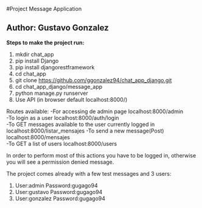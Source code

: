 #Project Message Application
## Author: Gustavo Gonzalez
**Steps to make the project run:**
1. mkdir chat_app
2. pip install Django
3. pip install djangorestframework
3. cd chat_app
4. git clone https://github.com/ggonzalez94/chat_app_django.git
5. cd chat_app_django/message_app
6. python manage.py runserver
7. Use API (in browser default localhost:8000/)

Routes available:
-For accessing de admin page localhost:8000/admin  
-To login as a user localhost:8000/auth/login  
-To GET messages available to the user currently logged in localhost:8000/listar_mensajes
-To send a new message(Post) localhost:8000/mensajes  
-To GET a list of users localhost:8000/users  

In order to perform most of this actions you have to be logged in, otherwise you will see a permission denied message.  

The project comes already with a few test messages and 3 users:
1. User:admin Password:gugago94
2. User:gustavo	 Password:gugago94
3. User:gonzalez Password:gugago94